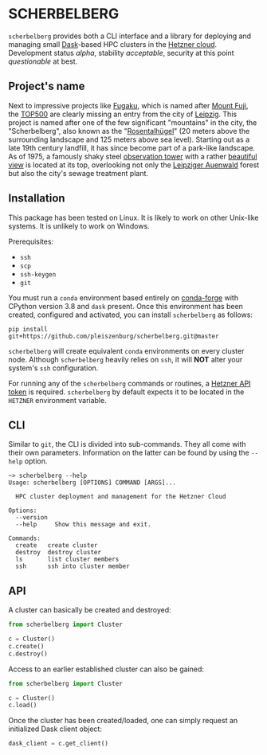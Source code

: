 # SCHERBELBERG

`scherbelberg` provides both a CLI interface and a library for deploying and managing small [Dask](https://dask.org/)-based HPC clusters in the [Hetzner cloud](http://cloud.hetzner.com/). Development status *alpha*, stability *acceptable*, security at this point *questionable* at best.

## Project's name

Next to impressive projects like [Fugaku](https://en.wikipedia.org/wiki/Fugaku_(supercomputer)), which is named after [Mount Fuji](https://en.wikipedia.org/wiki/Mount_Fuji), the [TOP500](https://en.wikipedia.org/wiki/TOP500) are clearly missing an entry from the city of [Leipzig](https://en.wikipedia.org/wiki/Leipzig). This project is named after one of the few significant "mountains" in the city, the "Scherbelberg", also known as the "[Rosentalhügel](https://commons.wikimedia.org/wiki/Category:Rosentalh%C3%BCgel_(Leipzig))" (20 meters above the surrounding landscape and 125 meters above sea level). Starting out as a late 19th century landfill, it has since become part of a park-like landscape. As of 1975, a famously shaky steel [observation tower](https://commons.wikimedia.org/wiki/Category:Rosentalturm) with a rather [beautiful view](https://commons.wikimedia.org/wiki/Category:Views_from_Rosentalturm) is located at its top, overlooking not only the [Leipziger Auenwald](https://en.wikipedia.org/wiki/Leipzig_Riverside_Forest) forest but also the city's sewage treatment plant.

## Installation

This package has been tested on Linux. It is likely to work on other Unix-like systems. It is unlikely to work on Windows.

Prerequisites:

- `ssh`
- `scp`
- `ssh-keygen`
- `git`

You must run a `conda` environment based entirely on [conda-forge](https://conda-forge.org/) with CPython version 3.8 and `dask` present. Once this environment has been created, configured and activated, you can install `scherbelberg` as follows:

`pip install git+https://github.com/pleiszenburg/scherbelberg.git@master`

`scherbelberg` will create equivalent `conda` environments on every cluster node. Although `scherbelberg` heavily relies on `ssh`, it will **NOT** alter your system's `ssh` configuration.

For running any of the `scherbelberg` commands or routines, a [Hetzner API token](https://docs.hetzner.cloud/#getting-started) is required. `scherbelberg` by default expects it to be located in the `HETZNER` environment variable.

## CLI

Similar to `git`, the CLI is divided into sub-commands. They all come with their own parameters. Information on the latter can be found by using the `--help` option.

```
~> scherbelberg --help
Usage: scherbelberg [OPTIONS] COMMAND [ARGS]...

  HPC cluster deployment and management for the Hetzner Cloud

Options:
  --version
  --help     Show this message and exit.

Commands:
  create   create cluster
  destroy  destroy cluster
  ls       list cluster members
  ssh      ssh into cluster member
```

## API

A cluster can basically be created and destroyed:

```python
from scherbelberg import Cluster

c = Cluster()
c.create()
c.destroy()
```

Access to an earlier established cluster can also be gained:

```python
from scherbelberg import Cluster

c = Cluster()
c.load()
```

Once the cluster has been created/loaded, one can simply request an initialized Dask client object:

```python
dask_client = c.get_client()
```
